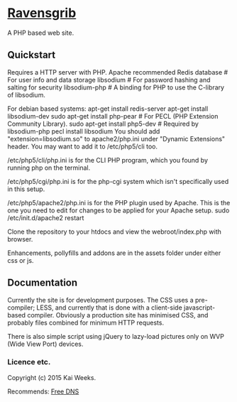 # [Ravensgrib](https://www.ravensgrib.com)

A PHP based web site.


## Quickstart

Requires a HTTP server with PHP. Apache recommended
Redis database	# For user info and data storage
libsodium # For password hashing and salting for security
libsodium-php # A binding for PHP to use the C-library of libsodium.


For debian based systems:
apt-get install redis-server
apt-get install libsodium-dev
sudo apt-get install php-pear # For PECL (PHP Extension Community Library).
sudo apt-get install php5-dev # Required by libsodium-php
pecl install libsodium
You should add "extension=libsodium.so" to apache2/php.ini under "Dynamic Extensions" header. You may want to add it to /etc/php5/cli too.

/etc/php5/cli/php.ini is for the CLI PHP program, which you found by running php on the terminal.

/etc/php5/cgi/php.ini is for the php-cgi system which isn't specifically used in this setup.

/etc/php5/apache2/php.ini is for the PHP plugin used by Apache. This is the one you need to edit for changes to be applied for your Apache setup.
sudo /etc/init.d/apache2 restart



Clone the repository to your htdocs and view the webroot/index.php with browser.


Enhancements, pollyfills and addons are in the assets folder under either css or js.


## Documentation

Currently the site is for development purposes. The CSS uses a pre-compiler; LESS, and currently that is done with a client-side javascript-based compiler. Obviously a production site has minimised CSS, and probably files combined for minimum HTTP requests.


There is also simple script using jQuery to lazy-load pictures only on WVP (Wide View Port) devices.


### Licence etc.

Copyright (c) 2015 Kai Weeks.



Recommends: [Free DNS](https://freedns.afraid.org/)